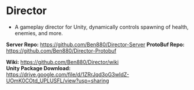 # Director
* A gameplay director for Unity, dynamically controls spawning of health, enemies, and more.   

**Server Repo:** https://github.com/Ben880/Director-Server
**ProtoBuf Repo:** https://github.com/Ben880/Director-Protobuf

**Wiki:** https://github.com/Ben880/Director/wiki       
**Unity Package Download:** https://drive.google.com/file/d/1ZRrJqd3oG3wIdZ-UOmK0COtd_UPLUSFL/view?usp=sharing

